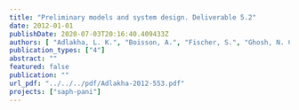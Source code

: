 ```yaml
---
title: "Preliminary models and system design. Deliverable 5.2"
date: 2012-01-01
publishDate: 2020-07-03T20:16:40.409433Z
authors: [ "Adlakha, L. K.", "Boisson, A.", "Fischer, S.", "Ghosh, N. C.", "Grischek, T.", "Gulati, A.", "GrÃ¶schke, M.", "Indwar, S.", "Jain, C. K.", "Kimothi, P. C.", "Kloppmann, W.", "Kumar, S.", "Mittal, S.", "Patwal, P. S.", "Pettenati, M.", "Picot-Colbeaux, G.", "Rohilla, R. K.", "Ronghang, M.", "Saini, P.", "Sandhu, C.", "Semwal, R.", "Singh, D. K.", "sprenger", "Voltz, T." ]
publication_types: ["4"]
abstract: ""
featured: false
publication: ""
url_pdf: "../../../pdf/Adlakha-2012-553.pdf"
projects: ["saph-pani"]
---
```


